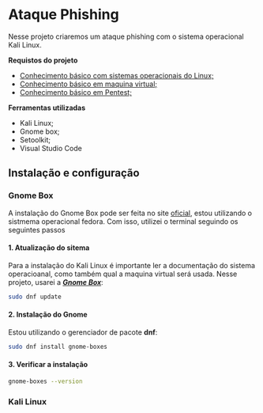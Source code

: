 <h1>Ataque Phishing</h1>

Nesse projeto criaremos um ataque phishing com o sistema operacional Kali Linux.

**Requistos do projeto**

 - [Conhecimento básico com sistemas operacionais do Linux;](https://www.hostgator.com.br/blog/linux-tudo-sobre-sistema/)
 - [Conhecimento básico em maquina virtual;](https://www.redhat.com/pt-br/topics/virtualization/what-is-a-virtual-machine)  
 - [Conhecimento básico em Pentest;](https://resh.com.br/blog/pentest-o-que-e-como-funciona-e-para-que-serve/)

**Ferramentas utilizadas**

- Kali Linux;
- Gnome box; 
- Setoolkit;
- Visual Studio Code

<h2>Instalação e configuração</h2>

<h3>Gnome Box</h3>

A instalação do Gnome Box pode ser feita no site [oficial](https://apps.gnome.org/en/Boxes/), estou utilizando o sistmema
operacional fedora. Com isso, utilizei o terminal seguindo os seguintes passos

<h4>1. Atualização do sitema</h4>

Para a instalação do Kali Linux é importante ler a documentação do sistema operacioanal, como
também qual a maquina virtual será usada. Nesse projeto, usarei a [***Gnome Box***](https://apps.gnome.org/en/Boxes/):

```bash
sudo dnf update
```

<h4>2. Instalação do Gnome</h4>

Estou utilizando o gerenciador de pacote **dnf**:

```bash
sudo dnf install gnome-boxes
```

<h4>3. Verificar a instalação</h4>

```bash
gnome-boxes --version
```

<h3>Kali Linux</h3>











